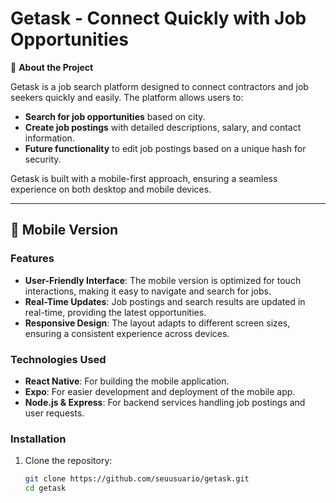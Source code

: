 # Getask - Connect Quickly with Job Opportunities

🚀 **About the Project**

Getask is a job search platform designed to connect contractors and job seekers quickly and easily. The platform allows users to:

- **Search for job opportunities** based on city.
- **Create job postings** with detailed descriptions, salary, and contact information.
- **Future functionality** to edit job postings based on a unique hash for security.

Getask is built with a mobile-first approach, ensuring a seamless experience on both desktop and mobile devices.

---

## 📱 Mobile Version

### Features

- **User-Friendly Interface**: The mobile version is optimized for touch interactions, making it easy to navigate and search for jobs.
- **Real-Time Updates**: Job postings and search results are updated in real-time, providing the latest opportunities.
- **Responsive Design**: The layout adapts to different screen sizes, ensuring a consistent experience across devices.

### Technologies Used

- **React Native**: For building the mobile application.
- **Expo**: For easier development and deployment of the mobile app.
- **Node.js & Express**: For backend services handling job postings and user requests.

### Installation

1. Clone the repository:
   ```bash
   git clone https://github.com/seuusuario/getask.git
   cd getask
